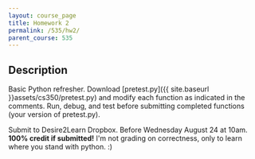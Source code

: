 ```yaml
---
layout: course_page
title: Homework 2
permalink: /535/hw2/
parent_course: 535
---
```


Description
---
Basic Python refresher. Download [pretest.py]({{ site.baseurl }}assets/cs350/pretest.py) and modify each function as indicated in the comments. Run, debug, and test before submitting completed functions (your version of pretest.py). 

Submit to Desire2Learn Dropbox. Before Wednesday August 24 at 10am. **100% credit if submitted!** I'm not grading on correctness, only to learn where you stand with python. :)


